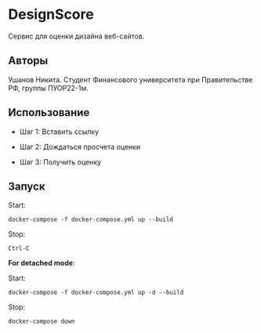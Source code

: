 # DesignScore

Сервис для оценки дизайна веб-сайтов.

## Авторы

Ушанов Никита. Студент Финансового университета при Правительстве РФ, группы ПУОР22-1м.  

## Использование

* Шаг 1: Вставить ссылку

* Шаг 2: Дождаться просчета оценки

* Шаг 3: Получить оценку

## Запуск

Start:

    docker-compose -f docker-compose.yml up --build

Stop:

    Ctrl-C

**For detached mode**:

Start:

    docker-compose -f docker-compose.yml up -d --build

Stop:

    docker-compose down
